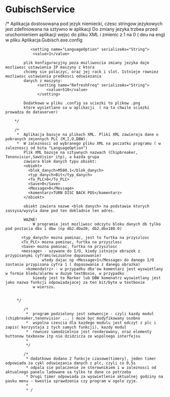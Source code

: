# GubischService     
/* Aplikacja dostosowana pod jezyk niemiecki, czesc stringow jezykowych jest zdefiniowana
         na sztywno w aplikacji 
         Do zmiany jezyka trzbea przed uruchomieniem aplikacji wejsc do pliku XML 
         i zmienic z 1 na 0 ( deu na eng) w pliku Aplikacja.Gubisch.exe.config

         	   <setting name="LanguageOption" serializeAs="String">
                <value>1</value>   

            plik konfiguracyjny poza mozliwoscia zmiany jezyka daje mozliwosc ustawienia IP maszyny z ktora 
            chcemy sie polaczyc, oraz jej rack i slot. Istnieje rowniez mozliwosc ustawienia predkosci odswiezania
            danych z maszyny: 
                  <setting name="RefreshFreq" serializeAs="String">
                      <value>510</value>
                  </setting>

            Dodatkowo w pliku .config sa sciezki to plikow .png
            ktore wysietlane sa w aplikacji  ( na ta chwile sciezki prowadza do dataserver)
         
        */

        /*
         *  Aplikacja bazuje na plikach XML. Pliki XML zawieraja dane o pobranych zmiennych PLC (M,I,O,DBW).
         *  W zaleznosci od wybranego pliku XML na poczatku programu ( w zaleznosci od bita "LanguageOption")
            Plik XML bazuje na sztywnych nazwach (Chipbreaker, Tenonvisior,SawVisior itp), a kazda grupa
            zawiera blok danych typu obiekt:
            <obiekt>
              <blok_danych>M500.1</blok_danych>
              <typ_danych>Bit</typ_danych>
              <To_PLC>0</To_PLC>
              <Save>0</Save>
              <Message>0</Message>
              <komentarz>TURN DISC BACK POS</komentarz>
            </obiekt>

            obiekt zawiera nazwe <blok danych> na podstawie ktorych zassysa/wysyla dane pod ten dokladnie ten adres.
             
            WAZNE! 
                W programie jest mozliwosc odczytu bloku danych db tylko pod postacia dbx i dbw (np db2.dbw20, db2.dbx188.0)

           <typ_danych> mozna pominac, jest to furtka na przyszlosc
           <To_PLC> mozna pominac, furtka na przyszlosc
           <Save> mozna pominac, furtka na przyszlosc
           <message> - uzywane do I/O, kiedy istnieje obrazek z przypisanymi cyframi(wizualne dopasowanie)
                    wtedy dajac np <Message>1</Message> do danego I/O zostanie przypisana cyfra 1 ( dopasowanie z danego obrazka)
             <komendatrz> - w przypadku dbx'ow komentarz jest wyswietlany w formie bledu/alarmu w duzym textBoxie, w przypadku
                kieedy jest to Marker lub DBW komenatrz wyswietlany jest jako nazwa funkcji odpowiadajacej za ten bit/byte w textboxie
                w wierszu.


         */
         
            /*
             *  program podzielony jest sekwencje - czyli kazdy modul (chipbreaker,tenonvisior ... ) moze byc modyfikowany osobno
             *  wspolna czescia dla kazdego modulu jest odczyt z plc i zapis( korzystaja z tych samych funkcji), kazdy modul
             *  rowniez samodzielnie jest renderowany, oraz elementy buttonow texboxow itp nie dzidzicza ze wspolnego interfejsu
             *
             */
             
            /*
             * dodatkowo dodano 2 funkcje czasowe(timery), jeden timer odpowiada za cykl odswiezania danych z plc, czyli co 0,5s
             * odpala sie polaczenie ze sterownikiem i w zaleznosci od aktualnego panelu ladowane sa tylko te dane co potrzeba
             * Drugi timer odpowiada za wyswietlenie aktualnej godziny na pasku menu - kwestia sprawdzenia czy program w ogole zyje.
             *
             * /
             
